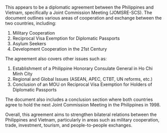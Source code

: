 This appears to be a diplomatic agreement between the Philippines and Vietnam, specifically a Joint Commission Meeting (JOMSRE-SCS). The document outlines various areas of cooperation and exchange between the two countries, including:

1. Military Cooperation
2. Reciprocal Visa Exemption for Diplomatic Passports
3. Asylum Seekers
4. Development Cooperation in the 21st Century

The agreement also covers other issues such as:

1. Establishment of a Philippine Honorary Consulate General in Ho Chi Minh City
2. Regional and Global Issues (ASEAN, APEC, CTBT, UN reforms, etc.)
3. Conclusion of an MOU on Reciprocal Visa Exemption for Holders of Diplomatic Passports

The document also includes a conclusion section where both countries agree to hold the next Joint Commission Meeting in the Philippines in 1998.

Overall, this agreement aims to strengthen bilateral relations between the Philippines and Vietnam, particularly in areas such as military cooperation, trade, investment, tourism, and people-to-people exchanges.